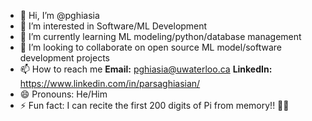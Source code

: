 - 👋 Hi, I’m @pghiasia
- 👀 I’m interested in Software/ML Development
- 🌱 I’m currently learning ML modeling/python/database management
- 💞️ I’m looking to collaborate on open source ML model/software development projects
- 📫 How to reach me  **Email:** pghiasia@uwaterloo.ca   **LinkedIn:** https://www.linkedin.com/in/parsaghiasian/
- 😄 Pronouns: He/Him
- ⚡ Fun fact: I can recite the first 200 digits of Pi from memory!! 🥧🥧  

<!---
pghiasia/pghiasia is a ✨ special ✨ repository because its `README.md` (this file) appears on your GitHub profile.
You can click the Preview link to take a look at your changes.
--->
